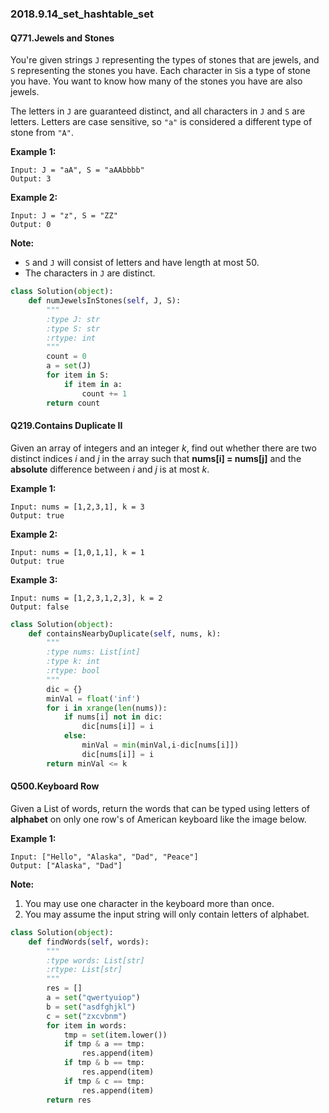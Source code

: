 ### 2018.9.14_set_hashtable_set

#### Q771.Jewels and Stones

You're given strings `J` representing the types of stones that are jewels, and `S` representing the stones you have.  Each character in `S`is a type of stone you have.  You want to know how many of the stones you have are also jewels.

The letters in `J` are guaranteed distinct, and all characters in `J` and `S` are letters. Letters are case sensitive, so `"a"` is considered a different type of stone from `"A"`.

**Example 1:**

```
Input: J = "aA", S = "aAAbbbb"
Output: 3
```

**Example 2:**

```
Input: J = "z", S = "ZZ"
Output: 0
```

**Note:**

- `S` and `J` will consist of letters and have length at most 50.
- The characters in `J` are distinct.

```python
class Solution(object):
    def numJewelsInStones(self, J, S):
        """
        :type J: str
        :type S: str
        :rtype: int
        """
        count = 0
        a = set(J)
        for item in S:
            if item in a:
                count += 1
        return count
```

#### Q219.Contains Duplicate II

Given an array of integers and an integer *k*, find out whether there are two distinct indices *i* and *j* in the array such that **nums[i] = nums[j]** and the **absolute** difference between *i* and *j* is at most *k*.

**Example 1:**

```
Input: nums = [1,2,3,1], k = 3
Output: true
```

**Example 2:**

```
Input: nums = [1,0,1,1], k = 1
Output: true
```

**Example 3:**

```
Input: nums = [1,2,3,1,2,3], k = 2
Output: false
```

```python
class Solution(object):
    def containsNearbyDuplicate(self, nums, k):
        """
        :type nums: List[int]
        :type k: int
        :rtype: bool
        """
        dic = {}
        minVal = float('inf')
        for i in xrange(len(nums)):
            if nums[i] not in dic:
                dic[nums[i]] = i
            else:
                minVal = min(minVal,i-dic[nums[i]])
                dic[nums[i]] = i
        return minVal <= k
```

#### Q500.Keyboard Row

Given a List of words, return the words that can be typed using letters of **alphabet** on only one row's of American keyboard like the image below.

**Example 1:**

```
Input: ["Hello", "Alaska", "Dad", "Peace"]
Output: ["Alaska", "Dad"]
```



**Note:**

1. You may use one character in the keyboard more than once.
2. You may assume the input string will only contain letters of alphabet.

```python
class Solution(object):
    def findWords(self, words):
        """
        :type words: List[str]
        :rtype: List[str]
        """
        res = []
        a = set("qwertyuiop")
        b = set("asdfghjkl")
        c = set("zxcvbnm")
        for item in words:
            tmp = set(item.lower())
            if tmp & a == tmp:
                res.append(item)
            if tmp & b == tmp:
                res.append(item)
            if tmp & c == tmp:
                res.append(item)
        return res
```

